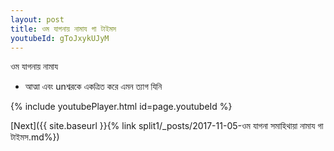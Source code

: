 ```yaml
---
layout: post
title: ওম যাগনায় নামায গা টাইমস
youtubeId: gToJxykUJyM
---
```

 
 
 ওম যাগনায় নামায  
 
 -  আত্মা এবং unশ্বরকে একত্রিত করে এমন ত্যাগ যিনি 
 
  
 
  
 
 
 
 
 
 


{% include youtubePlayer.html id=page.youtubeId %}
 
[Next]({{ site.baseurl }}{% link  split1/_posts/2017-11-05-ওম যাগনা সমাহিথায়া নামায গা টাইমস.md%})
 

